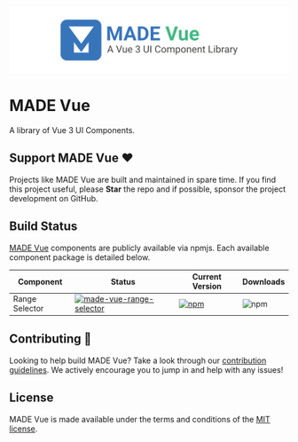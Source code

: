 <img src="assets/ProjectBanner.png" alt="MADE Vue project banner" />

# MADE Vue

A library of Vue 3 UI Components.

## Support MADE Vue ♥

Projects like MADE Vue are built and maintained in spare time. If you find this project useful, please **Star** the repo and if possible, sponsor the project development on GitHub.

## Build Status

[MADE Vue](https://www.npmjs.com/~jamesmcroft) components are publicly available via npmjs. Each available component package is detailed below.

| Component | Status | Current Version | Downloads |
| ------ | ------ | ------ | ------ |
| Range Selector | [![made-vue-range-selector](https://github.com/MADE-Apps/MADE-Vue/actions/workflows/made-vue-range-selector.yml/badge.svg)](https://github.com/MADE-Apps/MADE-Vue/actions/workflows/made-vue-range-selector.yml) | [![npm](https://img.shields.io/npm/v/made-vue-range-selector)](https://www.npmjs.com/package/made-vue-range-selector) | ![npm](https://img.shields.io/npm/dt/made-vue-range-selector) |

## Contributing 🚀

Looking to help build MADE Vue? Take a look through our [contribution guidelines](CONTRIBUTING.md). We actively encourage you to jump in and help with any issues!

## License

MADE Vue is made available under the terms and conditions of the [MIT license](LICENSE).
